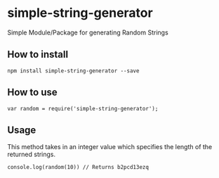 # simple-string-generator
Simple Module/Package for generating Random Strings

## How to install
```
npm install simple-string-generator --save
```

## How to use
```
var random = require('simple-string-generator');
```

## Usage
This method takes in an integer value which specifies the length of the returned strings.

```
console.log(random(10)) // Returns b2pcd13ezq
```
